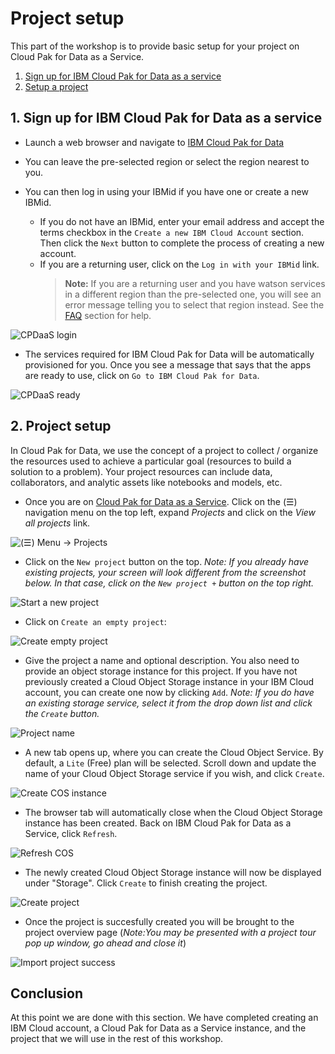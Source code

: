 # Project setup

This part of the workshop is to provide basic setup for your project on Cloud Pak for Data as a Service.

1. [Sign up for IBM Cloud Pak for Data as a service](#1-sign-up-for-ibm-cloud-pak-for-data-as-a-service)
1. [Setup a project](#2-project-setup)

## 1. Sign up for IBM Cloud Pak for Data as a service

* Launch a web browser and navigate to [IBM Cloud Pak for Data](https://dataplatform.cloud.ibm.com/registration/stepone?context=cpdaas&apps=all&preselect_region=true)

* You can leave the pre-selected region or select the region nearest to you.

* You can then log in using your IBMid if you have one or create a new IBMid.

  * If you do not have an IBMid, enter your email address and accept the terms checkbox in the `Create a new IBM Cloud Account` section. Then click the `Next` button to complete the process of creating a new account.
  * If you are a returning user, click on the `Log in with your IBMid` link.
    > **Note:** If you are a returning user and you have watson services in a different region than the pre-selected one, you will see an error message telling you to select that region instead. See the [FAQ](../faq/README.md) section for help.

![CPDaaS login](../assets/images/setup/new-signup-page.png)

* The services required for IBM Cloud Pak for Data will be automatically provisioned for you. Once you see a message that says that the apps are ready to use, click on `Go to IBM Cloud Pak for Data`.

![CPDaaS ready](../assets/images/setup/cpdaas-ready.png)

## 2. Project setup

In Cloud Pak for Data, we use the concept of a project to collect / organize the resources used to achieve a particular goal (resources to build a solution to a problem). Your project resources can include data, collaborators, and analytic assets like notebooks and models, etc.

* Once you are on [Cloud Pak for Data as a Service](https://dataplatform.cloud.ibm.com). Click on the (☰) navigation menu on the top left, expand *Projects* and click on the *View all projects* link.

![(☰) Menu -> Projects](../assets/images/setup/menu-projects.png)

* Click on the `New project` button on the top. *Note: If you already have existing projects, your screen will look different from the screenshot below. In that case, click on the `New project +` button on the top right.*

![Start a new project](../assets/images/setup/cpd-new-project.png)

* Click on `Create an empty project`:

![Create empty project](../assets/images/setup/cpd-create-empty-project.png)

* Give the project a name and optional description. You also need to provide an object storage instance for this project. If you have not previously created a Cloud Object Storage instance in your IBM Cloud account, you can create one now by clicking `Add`. *Note: If you do have an existing storage service, select it from the drop down list and click the `Create` button.*

![Project name](../assets/images/setup/cpd-project-name.png)

* A new tab opens up, where you can create the Cloud Object Service. By default, a `Lite` (Free) plan will be selected. Scroll down and update the name of your Cloud Object Storage service if you wish, and click `Create`.

![Create COS instance](../assets/images/setup/create-cos-instance.png)

* The browser tab will automatically close when the Cloud Object Storage instance has been created. Back on IBM Cloud Pak for Data as a Service, click `Refresh`.

![Refresh COS](../assets/images/setup/refresh-cos.png)

* The newly created Cloud Object Storage instance will now be displayed under "Storage". Click `Create` to finish creating the project.

![Create project](../assets/images/setup/create-project.png)

* Once the project is succesfully created you will be brought to the project overview page (*Note:You may be presented with a project tour pop up window, go ahead and close it*)

![Import project success](../assets/images/setup/project-create-success.png)

## Conclusion

At this point we are done with this section. We have completed creating an IBM Cloud account, a Cloud Pak for Data as a Service instance, and the project that we will use in the rest of this workshop.
